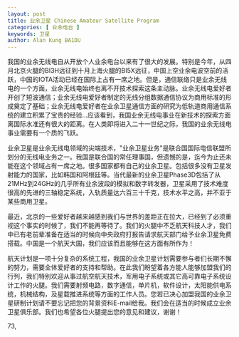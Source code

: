 ```yaml
---
layout: post
title: 业余卫星 Chinese Amateur Satellite Program
categories: [ 业余电台 ]
keywords: 卫星
author: Alan Kung BA1DU
---
```


我国的业余无线电自从开放个人业余电台以来有了很大的发展。特别是今年，从四月北京火腿的BI3H远征到十月上海火腿的BI5X远征，中国上空业余电波空前的活跃，中国的IOTA活动已经在国际上占有一席之地。但是，通信联络只是业余无线电的一个方面，业余无线电始终也离不开技术探索这条主动脉。业余无线电爱好者开创了短波通信；业余无线电爱好者制定的无线分组数据通信协议为商用标准的形成奠定了基础；业余无线电爱好者在业余卫星通信方面的研究为低轨道商用通信系统的建立积累了宝贵的经验...应该看到，我国业余无线电事业在新技术的探索方面离国际水准还有很大的距离。在人类即将进入二十一世纪之际，我国的业余无线电事业需要有一个质的飞跃。

业余卫星是业余无线电领域的尖端技术，"业余卫星业务"是联合国国际电信联盟所划分的无线电业务之一。我国是联合国的常任理事国，但遗憾的是，迄今为止还未能在这个领域占有一席之地。很多国家都有自己的业余卫星。包括很多没有卫星发射能力的国家，比如韩国和阿根廷等。当代最新的业余卫星Phase3D包括了从21MHz到24GHz的几乎所有业余波段的模拟和数字转发器，卫星采用了技术难度很高的先进的三轴稳定系统，入轨质量达六百三十千克，技术水平之高，并不亚于某些商用卫星。

最近，北京的一些爱好者越来越感到我们与世界的差距正在拉大，已经到了必须重视这个事实的时候了，我们不能再等待了。我们的火腿中不乏航天科技人才，我们中已有老前辈准备在适当的时候向中央政府打报告请求航天部门给予业余卫星免费搭载。中国是一个航天大国，我们应该而且能够在这方面有所作为！

航天计划是一项十分复杂的系统工程，我国的业余卫星计划需要参与者们长期不懈的努力，需要全体爱好者的支持和帮助。在此我们盼望着各方能人能够加盟我们的行列，我们特别欢迎从事过航空航天技术，军用电子系统或其它高可靠电子系统设计工作的火腿。我们需要射频电路，数字通信，单片机，软件设计，太阳能供电系统，机械结构，及星载推进系统等方面的工作人员。您若已决心加盟我国的业余卫星研制计划请不要忘记把您的背景资料E-mail给我。我们会在适当的时候成立业余卫星俱乐部。我们也希望各位火腿提出您的意见和建议，谢谢！

73,